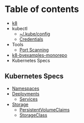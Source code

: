 # Table of contents

* [k8](README.md)
* kubectl
  * [~/.kube/config](kubectl/.kube-config.md)
  * [Credentials](kubectl/untitled-2.md)
* Tools
  * [Port Scanning](tools/untitled-2.md)
* [k8-byexamples-monorepo](https://github.com/mateothegreat/k8-byexamples-monorepo)
* Kubernetes Specs

## Kubernetes Specs

* [Namespaces](kubernetes-specs/namespaces.md)
* [Deployments](kubernetes-specs/untitled/README.md)
  * [Services](kubernetes-specs/untitled/services.md)
* [Storage](kubernetes-specs/storage/README.md)
  * [PersistentVolumeClaims](kubernetes-specs/storage/persistentvolumeclaims.md)
  * [StorageClass](kubernetes-specs/storage/storageclass.md)

